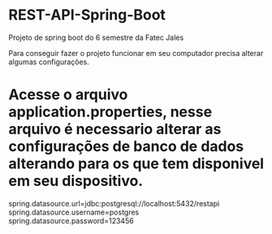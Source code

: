 # REST-API-Spring-Boot
Projeto de spring boot do 6 semestre da Fatec Jales

Para conseguir fazer o projeto funcionar em seu computador precisa alterar algumas configurações.

# Acesse o arquivo application.properties, nesse arquivo é necessario alterar as configurações de banco de dados alterando para os que tem disponivel em seu dispositivo.

spring.datasource.url=jdbc:postgresql://localhost:5432/restapi 
spring.datasource.username=postgres 
spring.datasource.password=123456
